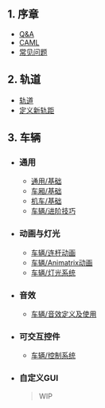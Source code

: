 ## 1. 序章
  * [Q&A](Main/Markdowns/QaA.md)
  * [CAML](Main/Markdowns/caml.md)
  * [常见问题](Main/Markdowns/Problems.md)
## 2. 轨道
  * [轨道](Main/Markdowns/Track.md)
  * [定义新轨距](Main/Markdowns/Gauge.md)
## 3.  车辆
  * ### 通用
    * [通用/基础](Main/Markdowns/EntityRollingStockDefinition.md)
    * [车厢/基础](Main/Markdowns/Cars.md)
    * [机车/基础](Main/Markdowns/Locos.md)
    * [车辆/进阶技巧](Main/Markdowns/CarsAdvanced.md)
  * ### 动画与灯光
    * [车辆/连杆动画](Main/Markdowns/LocoValveGears.md)
    * [车辆/Animatrix动画](Main/Markdowns/Animatrix.md)
    * [车辆/灯光系统](Main/Markdowns/Lights.md)
  * ### 音效
    * [车辆/音效定义及使用](Main/Markdowns/Sounds.md)
  * ### 可交互控件
    * [车辆/控制系统](Main/Markdowns/LocosControl.md)
  * ### 自定义GUI
    >WIP